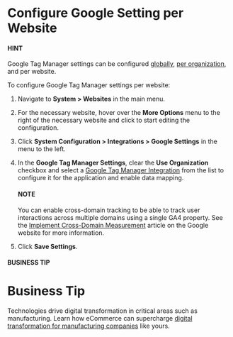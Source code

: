 <a id="website-google-settings"></a>

# Configure Google Setting per Website

#### HINT
Google Tag Manager settings can be configured [globally](../../../../configuration/system/integrations/google-settings/google-integration.md#system-configuration-integrations-google), [per organization](../../../../user-management/organizations/org-configuration/general-setup-org/integrations/organization-google.md#organization-google-settings), and per website.

To configure Google Tag Manager settings per website:

1. Navigate to **System > Websites** in the main menu.
2. For the necessary website, hover over the <i class="fa fa-ellipsis-h fa-lg" aria-hidden="true"></i> **More Options** menu to the right of the necessary website and click <i class="fas fa-cog" aria-hidden="true"></i> to start editing the configuration.
3. Click **System Configuration > Integrations > Google Settings** in the menu to the left.
4. In the **Google Tag Manager Settings**, clear the **Use Organization** checkbox and select a [Google Tag Manager Integration](../../../../integrations/gtm/index.md#gtm-ga-4-integration) from the list to configure it for the application and enable data mapping.

   #### NOTE
   You can enable cross-domain tracking to be able to track user interactions across multiple domains using a single GA4 property. See the <a href="https://developers.google.com/tag-platform/devguides/cross-domain#when_to_implement_cross-domain_measurement" target="_blank">Implement Cross-Domain Measurement</a> article on the Google website for more information.
5. Click **Save Settings**.

#### BUSINESS TIP
# Business Tip

Technologies drive digital transformation in critical areas such as manufacturing. Learn how eCommerce can supercharge <a href="https://oroinc.com/b2b-ecommerce/blog/digital-transformation-in-manufacturing/" target="_blank">digital transformation for manufacturing companies</a> like yours.

<!-- fa-bars = fa-navicon -->
<!-- Ic Tiles is used as Set As Default in saved views, and as tiles in display layout options -->
<!-- IcPencil refers to Rename in Commerce and Inline Editing in CRM -->
<!-- Check mark in the square. -->
<!-- SortDesc is also used as drop-down arrow -->
<!-- A -->
<!-- B -->
<!-- C -->
<!-- D -->
<!-- E -->
<!-- F -->
<!-- G -->
<!-- H -->
<!-- I -->
<!-- L -->
<!-- M -->
<!-- P -->
<!-- R -->
<!-- S -->
<!-- T -->
<!-- U -->
<!-- Z -->
